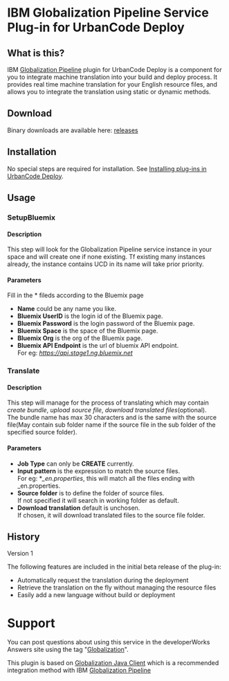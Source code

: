 
IBM Globalization Pipeline Service Plug-in for UrbanCode Deploy
===



<!--
/*    
 * Copyright IBM Corp. 2015
 *
 * Licensed under the Apache License, Version 2.0 (the "License");
 * you may not use this file except in compliance with the License.
 * You may obtain a copy of the License at
 *
 * http://www.apache.org/licenses/LICENSE-2.0
 *
 * Unless required by applicable law or agreed to in writing, software
 * distributed under the License is distributed on an "AS IS" BASIS,
 * WITHOUT WARRANTIES OR CONDITIONS OF ANY KIND, either express or implied.
 * See the License for the specific language governing permissions and
 * limitations under the License.
 */
-->


## What is this?

IBM [Globalization Pipeline](https://www.ng.bluemix.net/docs/#services/GlobalizationPipeline/index.html#globalization) plugin for UrbanCode Deploy is a component for you to integrate machine translation into your build and deploy process. It provides real time machine translation for your English resource files, and allows you to integrate the translation using static or dynamic methods. 

## Download

Binary downloads are available here: [releases](https://github.com/IBM-Bluemix/gp-ucd-plugin/releases)

## Installation

No special steps are required for installation. See [Installing plug-ins in UrbanCode Deploy](https://developer.ibm.com/urbancode/docs/installing-plugins-ucd/).

## Usage

### SetupBluemix 

#### Description

This step will look for the Globalization Pipeline service instance in your space and will create one if none existing. 
Tf existing many instances already, the instance contains UCD in its name will take prior priority.

#### Parameters

Fill in the * fileds according to the Bluemix page

* **Name** could be any name you like.
* **Bluemix UserID** is the login id of the Bluemix page.
* **Bluemix Password** is the login password of the Bluemix page.
* **Bluemix Space** is the space of the Bluemix page.
* **Bluemix Org** is the org of the Bluemix page.
* **Bluemix API Endpoint** is the url of bluemix API endpoint.  
   For eg: *https://api.stage1.ng.bluemix.net*

### Translate 

#### Description

This step will manage for the process of translating which may contain *create bundle*, *upload source file*, *download translated files*(optional).  
The bundle name has max 30 characters and is the same with the source file(May contain sub folder name if the source file in the sub folder of the specified source folder).

#### Parameters

* **Job Type** can only be **CREATE** currently.
* **Input pattern** is the expression to match the source files.  
   For eg: **_en.properties*, this will match all the files ending with _en.properties.
* **Source folder** is to define the folder of source files.   
   If not specified it will search in working folder as default.
* **Download translation** default is unchosen.  
   If chosen, it will download translated files to the source file folder.

## History

Version 1

The following features are included in the initial beta release of the plug-in:

* Automatically request the translation during the deployment
* Retrieve the translation on the fly without managing the resource files
* Easily add a new language without build or deployment


Support
===
You can post questions about using this service in the developerWorks Answers site
using the tag "[Globalization](https://developer.ibm.com/answers/topics/globalization/)".

This plugin is based on [Globalization Java Client](https://github.com/IBM-Bluemix/gp-java-client) which is a recommended integration method with IBM [Globalization Pipeline](https://www.ng.bluemix.net/docs/#services/GlobalizationPipeline/index.html#globalization)






